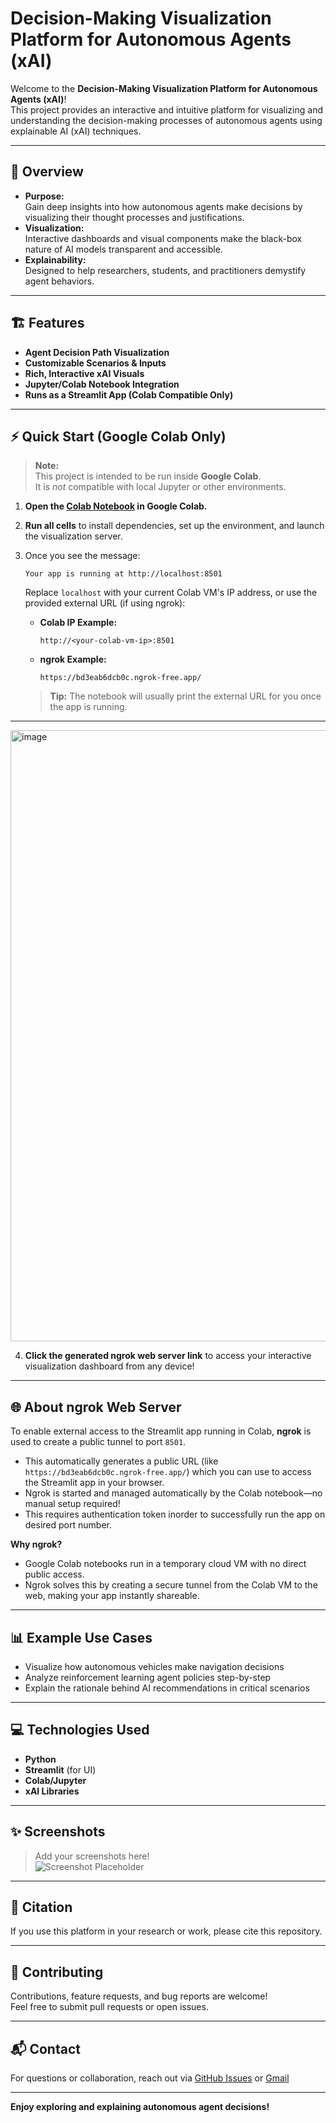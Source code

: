 # Decision-Making Visualization Platform for Autonomous Agents (xAI)

Welcome to the **Decision-Making Visualization Platform for Autonomous Agents (xAI)**!  
This project provides an interactive and intuitive platform for visualizing and understanding the decision-making processes of autonomous agents using explainable AI (xAI) techniques.

---

## 🚀 Overview

- **Purpose:**  
  Gain deep insights into how autonomous agents make decisions by visualizing their thought processes and justifications.
- **Visualization:**  
  Interactive dashboards and visual components make the black-box nature of AI models transparent and accessible.
- **Explainability:**  
  Designed to help researchers, students, and practitioners demystify agent behaviors.

---

## 🏗️ Features

- **Agent Decision Path Visualization**
- **Customizable Scenarios & Inputs**
- **Rich, Interactive xAI Visuals**
- **Jupyter/Colab Notebook Integration**
- **Runs as a Streamlit App (Colab Compatible Only)**

---

## ⚡ Quick Start (Google Colab Only)

> **Note:**  
> This project is intended to be run inside **Google Colab**.  
> It is *not* compatible with local Jupyter or other environments.

1. **Open the [Colab Notebook](./path/to/notebook.ipynb) in Google Colab.**
2. **Run all cells** to install dependencies, set up the environment, and launch the visualization server.
3. Once you see the message:
    ```
    Your app is running at http://localhost:8501
    ```
    Replace `localhost` with your current Colab VM's IP address, or use the provided external URL (if using ngrok):

    - **Colab IP Example:**  
      ```
      http://<your-colab-vm-ip>:8501
      ```
    - **ngrok Example:**  
      ```
      https://bd3eab6dcb0c.ngrok-free.app/
      ```

    > **Tip:** The notebook will usually print the external URL for you once the app is running.
---

<img width="1905" height="978" alt="image" src="https://github.com/user-attachments/assets/d05cfcfb-7ce3-4042-8a6d-bc965f6aefaa" />

4. **Click the generated ngrok web server link** to access your interactive visualization dashboard from any device!

---

## 🌐 About ngrok Web Server

To enable external access to the Streamlit app running in Colab, **ngrok** is used to create a public tunnel to port `8501`.  
- This automatically generates a public URL (like `https://bd3eab6dcb0c.ngrok-free.app/`) which you can use to access the Streamlit app in your browser.
- Ngrok is started and managed automatically by the Colab notebook—no manual setup required!
- This requires authentication token inorder to successfully run the app on desired port number.

**Why ngrok?**
- Google Colab notebooks run in a temporary cloud VM with no direct public access.
- Ngrok solves this by creating a secure tunnel from the Colab VM to the web, making your app instantly shareable.

---


## 📊 Example Use Cases

- Visualize how autonomous vehicles make navigation decisions
- Analyze reinforcement learning agent policies step-by-step
- Explain the rationale behind AI recommendations in critical scenarios

---

## 💻 Technologies Used

- **Python**
- **Streamlit** (for UI)
- **Colab/Jupyter**
- **xAI Libraries**

---

## ✨ Screenshots

> Add your screenshots here!  
> ![Screenshot Placeholder](https://via.placeholder.com/800x400.png?text=Visualization+Dashboard+Screenshot)

---

## 📝 Citation

If you use this platform in your research or work, please cite this repository.

---

## 🤝 Contributing

Contributions, feature requests, and bug reports are welcome!  
Feel free to submit pull requests or open issues.

---

## 📬 Contact

For questions or collaboration, reach out via [GitHub Issues](https://github.com/Kamalesh3112/Decision-Making-Visualization-Platform-for-Autonomous-Agents-xAI-/issues) or [Gmail](kamalesh.sselvaraj@gmail.com)

---

**Enjoy exploring and explaining autonomous agent decisions!**
